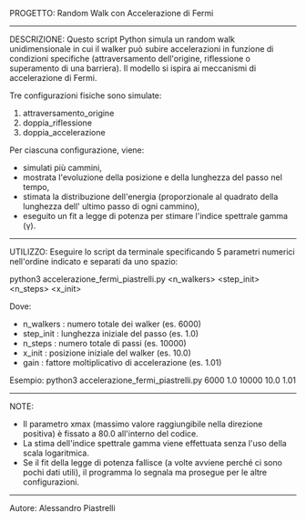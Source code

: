 PROGETTO: Random Walk con Accelerazione di Fermi

-----------

DESCRIZIONE:
Questo script Python simula un random walk unidimensionale in cui il walker può subire accelerazioni in funzione di condizioni specifiche (attraversamento dell'origine, riflessione o superamento di una barriera).
Il modello si ispira ai meccanismi di accelerazione di Fermi.

Tre configurazioni fisiche sono simulate:
1. attraversamento_origine
2. doppia_riflessione
3. doppia_accelerazione

Per ciascuna configurazione, viene:
- simulati più cammini,
- mostrata l'evoluzione della posizione e della lunghezza del passo nel tempo,
- stimata la distribuzione dell'energia (proporzionale al quadrato della lunghezza dell' ultimo passo di ogni cammino),
- eseguito un fit a legge di potenza per stimare l'indice spettrale gamma (γ).

-----------

UTILIZZO:
Eseguire lo script da terminale specificando 5 parametri numerici nell'ordine indicato e separati da uno spazio:

python3 accelerazione_fermi_piastrelli.py <n_walkers> <step_init> <n_steps> <x_init> <gain>

Dove:
- n_walkers : numero totale dei walker (es. 6000)
- step_init : lunghezza iniziale del passo (es. 1.0)
- n_steps   : numero totale di passi (es. 10000)
- x_init    : posizione iniziale del walker (es. 10.0)
- gain      : fattore moltiplicativo di accelerazione (es. 1.01)

Esempio:
python3 accelerazione_fermi_piastrelli.py 6000 1.0 10000 10.0 1.01

-----------

NOTE:
- Il parametro xmax (massimo valore raggiungibile nella direzione positiva) è fissato a 80.0 all'interno del codice.
- La stima dell'indice spettrale gamma viene effettuata senza l'uso della scala logaritmica.
- Se il fit della legge di potenza fallisce (a volte avviene perché ci sono pochi dati utili), il programma lo segnala ma prosegue per le altre configurazioni.


------
Autore:
Alessandro Piastrelli

